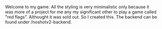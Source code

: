 Welcome to my game. All the styling is very minimalistic only because it was more of a project for me any my significant other to play a game called "red flags". Althought it was sold out. So I created this. The backend can be found under /noshotv2-backend. 